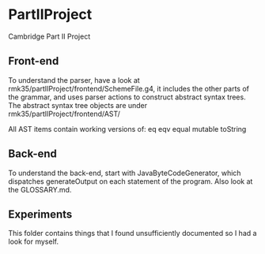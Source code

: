 # PartIIProject
Cambridge Part II Project

## Front-end
To understand the parser, have a look at
rmk35/partIIProject/frontend/SchemeFile.g4, it includes the other
parts of the grammar, and uses parser actions to construct abstract
syntax trees. The abstract syntax tree objects are under
rmk35/partIIProject/frontend/AST/

All AST items contain working versions of:
  eq
  eqv
  equal
  mutable
  toString

## Back-end
To understand the back-end, start with JavaByteCodeGenerator, which
dispatches generateOutput on each statement of the program. Also look
at the GLOSSARY.md.

## Experiments
This folder contains things that I found unsufficiently documented so
I had a look for myself.
